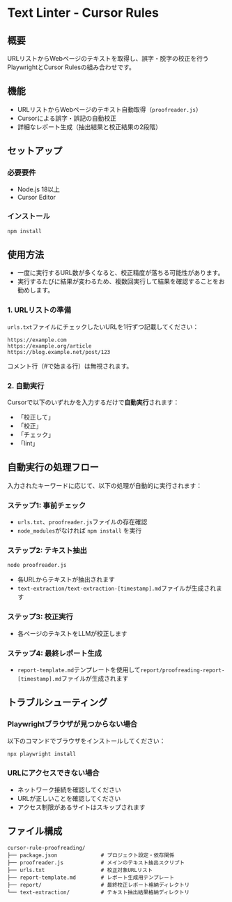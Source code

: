 # Text Linter - Cursor Rules

## 概要

URLリストからWebページのテキストを取得し、誤字・脱字の校正を行うPlaywrightとCursor Rulesの組み合わせです。

## 機能

- URLリストからWebページのテキスト自動取得（`proofreader.js`）
- Cursorによる誤字・誤記の自動校正
- 詳細なレポート生成（抽出結果と校正結果の2段階）

## セットアップ

### 必要要件

- Node.js 18以上
- Cursor Editor

### インストール

```bash
npm install
```

## 使用方法

- 一度に実行するURL数が多くなると、校正精度が落ちる可能性があります。
- 実行するたびに結果が変わるため、複数回実行して結果を確認することをお勧めします。

### 1. URLリストの準備

`urls.txt`ファイルにチェックしたいURLを1行ずつ記載してください：

```
https://example.com
https://example.org/article
https://blog.example.net/post/123
```

コメント行（#で始まる行）は無視されます。

### 2. 自動実行

Cursorで以下のいずれかを入力するだけで**自動実行**されます：

- 「校正して」
- 「校正」  
- 「チェック」
- 「lint」

## 自動実行の処理フロー

入力されたキーワードに応じて、以下の処理が自動的に実行されます：

### ステップ1: 事前チェック
- `urls.txt`、`proofreader.js`ファイルの存在確認
- `node_modules`がなければ `npm install` を実行

### ステップ2: テキスト抽出
```bash
node proofreader.js
```
- 各URLからテキストが抽出されます
- `text-extraction/text-extraction-[timestamp].md`ファイルが生成されます

### ステップ3: 校正実行
- 各ページのテキストをLLMが校正します

### ステップ4: 最終レポート生成
- `report-template.md`テンプレートを使用して`report/proofreading-report-[timestamp].md`ファイルが生成されます


## トラブルシューティング

### Playwrightブラウザが見つからない場合

以下のコマンドでブラウザをインストールしてください：

```bash
npx playwright install
```

### URLにアクセスできない場合

- ネットワーク接続を確認してください
- URLが正しいことを確認してください
- アクセス制限があるサイトはスキップされます

## ファイル構成

```
cursor-rule-proofreading/
├── package.json              # プロジェクト設定・依存関係
├── proofreader.js            # メインのテキスト抽出スクリプト
├── urls.txt                  # 校正対象URLリスト
├── report-template.md        # レポート生成用テンプレート
├── report/                   # 最終校正レポート格納ディレクトリ
└── text-extraction/          # テキスト抽出結果格納ディレクトリ
```
